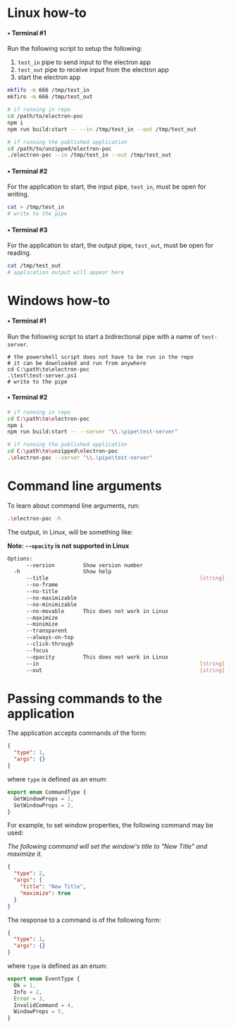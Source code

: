 # Linux how-to

#### &bullet; Terminal #1

Run the following script to setup the following:
1. `test_in` pipe to send input to the electron app
2. `test_out` pipe to receive input from the electron app
3. start the electron app

```bash
mkfifo -m 666 /tmp/test_in
mkfiro -m 666 /tmp/test_out

# if running in repo
cd /path/to/electron-poc
npm i
npm run build:start -- --in /tmp/test_in --out /tmp/test_out

# if running the published application
cd /path/to/unzipped/electron-poc
./electron-poc --in /tmp/test_in --out /tmp/test_out
```

#### &bullet; Terminal #2

For the application to start, the input pipe, `test_in`, must be open for writing.

```bash
cat > /tmp/test_in
# write to the pipe
```

#### &bullet; Terminal #3

For the application to start, the output pipe, `test_out`, must be open for reading.

```bash
cat /tmp/test_out
# application output will appear here
```

# Windows how-to

#### &bullet; Terminal #1

Run the following script to start a bidirectional pipe with a name of `test-server`.

```pwsh
# the powershell script does not have to be run in the repo
# it can be downloaded and run from anywhere
cd C:\path\to\electron-poc
.\test\test-server.ps1
# write to the pipe
```

#### &bullet; Terminal #2
```bash
# if running in repo
cd C:\path\to\electron-poc
npm i
npm run build:start -- --server "\\.\pipe\test-server"

# if running the published application
cd C:\path\to\unzipped\electron-poc
.\electron-poc --server "\\.\pipe\test-server"
```

# Command line arguments

To learn about command line arguments, run:

```bash
.\electron-poc -h
```

The output, in Linux, will be something like:

**Note: `--opacity` is not supported in Linux**

```bash
Options:
      --version         Show version number                            [boolean]
  -h                    Show help                                      [boolean]
      --title                                                [string] [required]
      --no-frame
      --no-title
      --no-maximizable
      --no-minimizable
      --no-movable      This does not work in Linux
      --maximize
      --minimize
      --transparent
      --always-on-top
      --click-through
      --focus
      --opacity         This does not work in Linux                     [number]
      --in                                                   [string] [required]
      --out                                                  [string] [required]
```

# Passing commands to the application

The application accepts commands of the form:

```json
{
  "type": 1,
  "args": {}
}
```

where `type` is defined as an enum:

```typescript
export enum CommandType {
  GetWindowProps = 1,
  SetWindowProps = 2,
}
```

For example, to set window properties, the following command may be used:

*The following command will set the window's title to "New Title" and maximize it.*

```json
{
  "type": 2,
  "args": {
    "title": "New Title",
    "maximize": true
  }
}
```

The response to a command is of the following form:

```json
{
  "type": 1,
  "args": {}
}
```

where `type` is defined as an enum:

```typescript
export enum EventType {
  Ok = 1,
  Info = 2,
  Error = 3,
  InvalidCommand = 4,
  WindowProps = 5,
}
```
